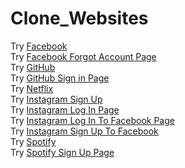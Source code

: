 # Clone_Websites

Try [Facebook](https://yunusemrealps.github.io/Clone_Websites/Facebook/Facebook.html) <br/>
Try [Facebook Forgot Account Page](https://yunusemrealps.github.io/Clone_Websites/Facebook/Forgot_ac.html) <br/>
Try [GitHub](https://yunusemrealps.github.io/Clone_Websites/GitHub/GitHub.html) <br/>
Try [GitHub Sign in Page](https://yunusemrealps.github.io/Clone_Websites/GitHub/Github_Sign_in.html) <br/>
Try [Netflix](https://yunusemrealps.github.io/Clone_Websites/Netflix/Netflix.html) <br/>
Try [Instagram Sign Up](https://yunusemrealps.github.io/Clone_Websites/Instagram/Sign_Up.html) <br/>
Try [Instagram Log In Page](https://yunusemrealps.github.io/Clone_Websites/Instagram/Log_in.html) <br/>
Try [Instagram Log In To Facebook Page](https://yunusemrealps.github.io/Clone_Websites/Instagram/Log_in_to_Facebook.html) <br/>
Try [Instagram Sign Up To Facebook](https://yunusemrealps.github.io/Clone_Websites/Instagram/Sign_up_to_Facebook.html) <br/>
Try [Spotify](https://yunusemrealps.github.io/Clone_Websites/Spotify/Spotify.html) <br/>
Try [Spotify Sign Up Page](https://yunusemrealps.github.io/Clone_Websites/Spotify/Sign_up.html) <br/>
